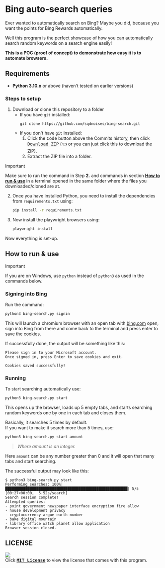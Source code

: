 # Bing auto-search queries
Ever wanted to automatically search on Bing? Maybe you did, because you want the points for Bing Rewards automatically.

Well this program is the perfect showcase of how you can automatically search random keywords on a search engine easily!

**This is a POC (proof of concept) to demonstrate how easy it is to automate browsers.**

## Requirements
- **Python 3.10.x** or above (haven't tested on earlier versions)

### Steps to setup
1. Download or clone this repository to a folder
    - If you have `git` installed:
        ```
        git clone https://github.com/sqdnoises/bing-search.git
        ```
    - If you don't have `git` installed:
      1. Click the <kbd>Code</kbd> button above the Commits history, then click [<kbd>Download ZIP</kbd>](https://github.com/sqdnoises/bing-search/archive/refs/heads/main.zip) (👈 or you can just click this to download the ZIP).
      2. Extract the ZIP file into a folder.

> [!IMPORTANT]
> Make sure to run the command in Step **2.** and commands in section [**How to run & use**](#how-to-run--use) in a terminal opened in the same folder where the files you downloaded/cloned are at.

2. Once you have installed Python, you need to install the dependencies from `requirements.txt` using:
    ```sh
    pip install -r requirements.txt
    ```

3. Now install the playwright browsers using:
    ```sh
    playwright install
    ```

Now everything is set-up.

## How to run & use
> [!IMPORTANT]
> If you are on Windows, use `python` instead of `python3` as used in the commands below.

### Signing into Bing
Run the command:
```sh
python3 bing-search.py signin
```

This will launch a chromium browser with an open tab with [bing.com](https://bing.com/) open, sign into Bing from there and come back to the terminal and press enter to save the cookies.

If successfully done, the output will be something like this:
```
Please sign in to your Microsoft account.
Once signed in, press Enter to save cookies and exit.

Cookies saved successfully!
```

### Running
To start searching automatically use:
```sh
python3 bing-search.py start
```

This opens up the browser, loads up 5 empty tabs, and starts searching random keywords one by one in each tab and closes them.

Basically, it searches 5 times by default.\
If you want to make it search more than 5 times, use:
```sh
python3 bing-search.py start amount
```
> *Where amount is an integer.*

Here `amount` can be any number greater than 0 and it will open that many tabs and start searching.

The successful output may look like this:
```
$ python3 bing-search.py start
Performing searches: 100%|███████████████████████████████████████████████████████| 5/5 [00:27<00:00,  5.52s/search]
Search session complete!
Attempted queries:
- point government newspaper interface encryption fire allow
- house development privacy
- cryptocurrency argue earth number
- bake digital mountain
- library office watch planet allow application
Browser session closed.
```

## LICENSE
[![](https://img.shields.io/badge/LICENSE-MIT-red?style=for-the-badge&labelColor=black)](LICENSE)\
Click **[<kbd>MIT License</kbd>](LICENSE)** to view the license that comes with this program.
